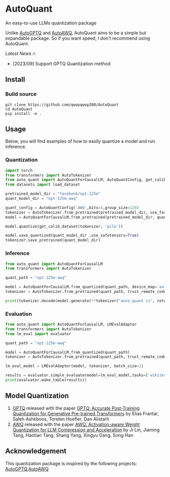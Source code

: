 # AutoQuant
An easy-to-use LLMs quantization package

Unlike [AutoGPTQ](https://github.com/PanQiWei/AutoGPTQ) and [AutoAWQ](https://github.com/casper-hansen/AutoAWQ), AutoQuant aims to be a simple but expandable package. So if you want speed, I don't recommend using AutoQuant.

*Latest News* 🔥
- [2023/09] Support GPTQ Quantization method

## Install
### Build source
```
git clone https://github.com/qwopqwop200/AutoQuant
cd AutoQuant
pip install -e .
```
## Usage
Below, you will find examples of how to easily quantize a model and run inference.
### Quantization

```python
import torch
from transformers import AutoTokenizer
from auto_quant import AutoQuantForCausalLM, AutoQuantConfig, get_calib_dataset
from datasets import load_dataset

pretrained_model_dir = "facebook/opt-125m"
quant_model_dir = "opt-125m-awq"

quant_config = AutoQuantConfig('AWQ',bits=4,group_size=128)
tokenizer = AutoTokenizer.from_pretrained(pretrained_model_dir, use_fast=True)
model = AutoQuantForCausalLM.from_pretrained(pretrained_model_dir, quant_config)

model.quantize(get_calib_dataset(tokenizer, 'pile'))

model.save_quantized(quant_model_dir ,use_safetensors=True)
tokenizer.save_pretrained(quant_model_dir)
```

### Inference

```python
from auto_quant import AutoQuantForCausalLM
from transformers import AutoTokenizer

quant_path = "opt-125m-awq"

model = AutoQuantForCausalLM.from_quantized(quant_path, device_map='auto')
tokenizer = AutoTokenizer.from_pretrained(quant_path, trust_remote_code=True)

print(tokenizer.decode(model.generate(**tokenizer("auto_quant is", return_tensors="pt").to(model.device))[0]))
```

### Evaluation
```python
from auto_quant import AutoQuantForCausalLM, LMEvalAdaptor
from transformers import AutoTokenizer
from lm_eval import evaluator

quant_path = "opt-125m-awq"

model = AutoQuantForCausalLM.from_quantized(quant_path)
tokenizer = AutoTokenizer.from_pretrained(quant_path, trust_remote_code=True)

lm_eval_model = LMEvalAdaptor(model, tokenizer, batch_size=1)

results = evaluator.simple_evaluate(model=lm_eval_model,tasks=['wikitext'],batch_size=1,no_cache=True,num_fewshot=0,)
print(evaluator.make_table(results))
```

## Model Quantization
1. [GPTQ](https://arxiv.org/abs/2210.17323) released with the paper [GPTQ: Accurate Post-Training Quantization for Generative Pre-trained Transformers](https://arxiv.org/abs/2210.17323) by Elias Frantar, Saleh Ashkboos, Torsten Hoefler, Dan Alistarh
2. [AWQ](https://arxiv.org/abs/2306.00978) released with the paper [AWQ: Activation-aware Weight Quantization for LLM Compression and Acceleration](https://arxiv.org/abs/2306.00978) by Ji Lin, Jiaming Tang, Haotian Tang, Shang Yang, Xingyu Dang, Song Han

## Acknowledgement
This quantization package is inspired by the following projects: [AutoGPTQ](https://github.com/PanQiWei/AutoGPTQ),[AutoAWQ](https://github.com/casper-hansen/AutoAWQ)
